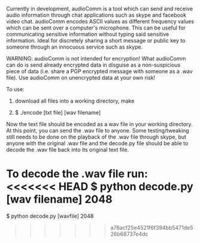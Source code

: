 Currently in development, audioComm is a tool which can send and receive audio information through chat applications such as skype and facebook video chat. audioComm encodes ASCII values as different frequency values which can be sent over a computer's microphone. This can be useful for communicating sensitive information without typing said sensitive information. Ideal for discretely sharing a short message or public key to someone through an innocuous service such as skype.

WARNING: audioComm is not intended for encryption! What audioComm can do is send already encrypted data in disguise as a non-suspicious piece of data (i.e. share a PGP encrypted message with someone as a .wav file). Use audioComm on unencrypted data at your own risk!

To use:

1) download all files into a working directory, make

2) $ ./encode [txt file] [wav filename]

Now the text file should be encoded as a wav file in your working directory. At this point, you can send the .wav file to anyone. Some testing/tweaking still needs to be done on the playback of the .wav file through skype, but anyone with the original .wav file and the decode.py file should be able to decode the .wav file back into its original text file.

To decode the .wav file run:
<<<<<<< HEAD
$ python decode.py [wav filename] 2048
=======

$ python decode.py [wavfile] 2048
>>>>>>> a76acf25e4521f6f394bb5471de526b68737e4dc

